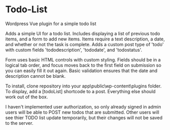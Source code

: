# Todo-List
Wordpress Vue plugin for a simple todo list

Adds a simple UI for a todo list. Includes displaying a list of previous todo items, and a form to add new items. Items require a text description, a date, and whether or not the task is complete. Adds a custom post type of 'todo' with custom fields 'tododescription', 'tododate', and 'todostatus'. 

Form uses basic HTML controls with custom styling. Fields should be in a logical tab order, and focus moves back to the first field on submission so you can easily fill it out again. Basic validation ensures that the date and description cannot be blank. 

To install, clone repository into your app\public\wp-content\plugins folder. 
To display, add a [todoList] shortcode to a post.
Everything else should work out of the box. 

I haven't implemented user authorization, so only already signed in admin users will be able to POST new todos that are submitted. Other users will see thier TODO list update temporarily, but their changes will not be saved to the server. 
